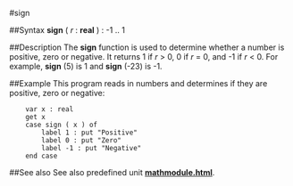 
#sign

##Syntax
**sign** ( *r* : **real** ) : -1 .. 1



##Description
The **sign** function is used to determine whether a number is positive, zero or negative. It returns 1 if *r* > 0, 0 if *r* = 0, and -1 if *r* < 0. For example, **sign** (5) is 1 and **sign** (-23) is -1.



##Example
This program reads in numbers and determines if they are positive, zero or negative:


        var x : real
        get x
        case sign ( x ) of
            label 1 : put "Positive"
            label 0 : put "Zero"
            label -1 : put "Negative"
        end case
##See also
See also predefined unit **[mathmodule.html](Math)**.


